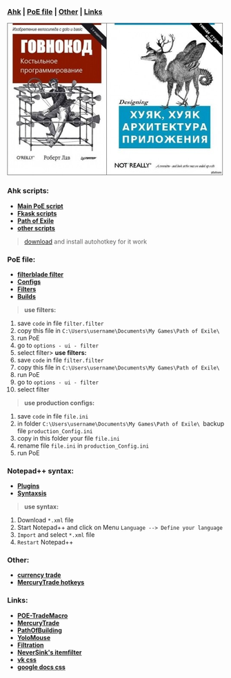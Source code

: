 ###  **[Ahk](https://gitlab.com/fragfaq/frag/tree/master#ahk-scripts) |  [PoE file](https://gitlab.com/fragfaq/frag/tree/master#poe-file) | [Other](https://gitlab.com/fragfaq/frag/tree/master#other) | [Links](https://gitlab.com/fragfaq/frag/tree/master#links)**
![Govnocode](1.png)

### **Ahk scripts:**
* [**Main PoE script**](/autohotkey/Path%20of%20Exile%203.0)
* [**Fkask scripts**](/autohotkey/Path%20of%20Exile%203.0/res/ahk/Flask)
* [**Path of Exile**](/autohotkey/Path%20of%20Exile%20scripts)
* [**other scripts**](/autohotkey/Заготовки%20и%20полезности)

> [download](https://autohotkey.com/) and install autohotkey for it work

### **PoE file:**
* [**filterblade filter**](http://www.filterblade.xyz/#CTKYOEWKomce)
* [**Configs**](/config%20files/production_Configs)
* [**Filters**](/config%20files/filters)
* [**Builds**](/config%20files/Builds)

> **use filters:**
1. save `code` in file `filter.filter` 
2. copy this file in `C:\Users\username\Documents\My Games\Path of Exile\ `
3. run PoE
4. go to `options - ui - filter`
5. select filter> **use filters:**
1. save `code` in file `filter.filter` 
2. copy this file in `C:\Users\username\Documents\My Games\Path of Exile\ `
3. run PoE
4. go to `options - ui - filter`
5. select filter

> **use production configs:**
1. save `code` in file `file.ini`
2. in folder `C:\Users\username\Documents\My Games\Path of Exile\ `backup file `production_Config.ini`
3. copy in this folder your file `file.ini`
4. rename file `file.ini` in `production_Config.ini`
5. run PoE

### **Notepad++ syntax:**
* [**Plugins**](/notepad++/plugins)
* [**Syntaxsis**](/notepad++/syntax)

> **use syntax:**
1. Download `*.xml` file
2. Start Notepad++ and click on Menu `Language --> Define your language`
4. `Import` and select `*.xml` file
5. `Restart` Notepad++

### **Other:**
* [**currency trade**](/other/currency%20trade.md)
* [**MercuryTrade hotkeys**](/other/MercuryTrade%20options.md)

### **Links:**
* [**POE-TradeMacro**](https://github.com/PoE-TradeMacro/POE-TradeMacro)
* [**MercuryTrade**](https://github.com/Exslims/MercuryTrade)
* [**PathOfBuilding**](https://github.com/Openarl/PathOfBuilding)
* [**YoloMouse**](https://pandateemo.github.io/YoloMouse/)
* [**Filtration**](https://github.com/ben-wallis/Filtration)
* [**NeverSink's itemfilter**](https://github.com/NeverSinkDev/NeverSink-Filter/releases)
* [**vk css**](https://userstyles.org/styles/126419/vanilla-dark-2)
* [**google docs css**](https://userstyles.org/styles/111226/dark-energy-google-docs-drive)